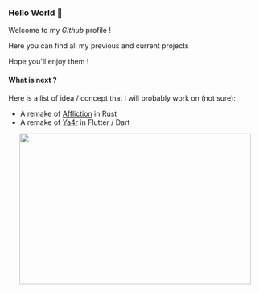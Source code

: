 ### Hello World :wave:

Welcome to my *Github* profile !

Here you can find all my previous and current projects

Hope you'll enjoy them !

#### What is next ?
Here is a list of idea / concept that I will probably work on (not sure):
* A remake of [Affliction](https://github.com/0v3rl0w/Affliction) in Rust 
* A remake of [Ya4r](https://github.com/0v3rl0w/Ya4r) in Flutter / Dart

<p align="center">
  <a href="https://octoprofile.now.sh/user?id=0v3rl0w"><img width="460" height="300" src="https://github-readme-stats.vercel.app/api?username=0v3rl0w&show_icons=true"></a>
</p>
